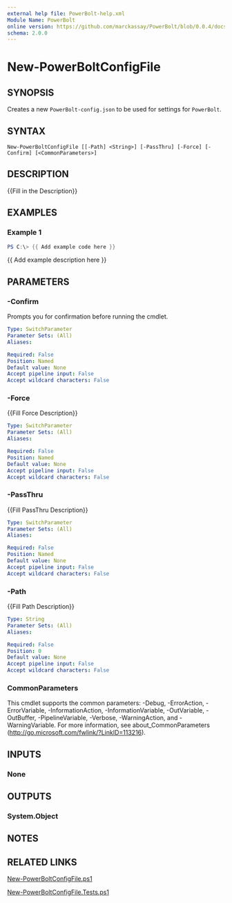 ```yaml
---
external help file: PowerBolt-help.xml
Module Name: PowerBolt
online version: https://github.com/marckassay/PowerBolt/blob/0.0.4/docs/New-PowerBoltConfigFile.md
schema: 2.0.0
---
```


# New-PowerBoltConfigFile

## SYNOPSIS
Creates a new `PowerBolt-config.json` to be used for settings for `PowerBolt`.

## SYNTAX

```
New-PowerBoltConfigFile [[-Path] <String>] [-PassThru] [-Force] [-Confirm] [<CommonParameters>]
```

## DESCRIPTION
{{Fill in the Description}}

## EXAMPLES

### Example 1
```powershell
PS C:\> {{ Add example code here }}
```

{{ Add example description here }}

## PARAMETERS

### -Confirm
Prompts you for confirmation before running the cmdlet.

```yaml
Type: SwitchParameter
Parameter Sets: (All)
Aliases:

Required: False
Position: Named
Default value: None
Accept pipeline input: False
Accept wildcard characters: False
```

### -Force
{{Fill Force Description}}

```yaml
Type: SwitchParameter
Parameter Sets: (All)
Aliases:

Required: False
Position: Named
Default value: None
Accept pipeline input: False
Accept wildcard characters: False
```

### -PassThru
{{Fill PassThru Description}}

```yaml
Type: SwitchParameter
Parameter Sets: (All)
Aliases:

Required: False
Position: Named
Default value: None
Accept pipeline input: False
Accept wildcard characters: False
```

### -Path
{{Fill Path Description}}

```yaml
Type: String
Parameter Sets: (All)
Aliases:

Required: False
Position: 0
Default value: None
Accept pipeline input: False
Accept wildcard characters: False
```

### CommonParameters
This cmdlet supports the common parameters: -Debug, -ErrorAction, -ErrorVariable, -InformationAction, -InformationVariable, -OutVariable, -OutBuffer, -PipelineVariable, -Verbose, -WarningAction, and -WarningVariable. For more information, see about_CommonParameters (http://go.microsoft.com/fwlink/?LinkID=113216).

## INPUTS

### None

## OUTPUTS

### System.Object

## NOTES

## RELATED LINKS

[New-PowerBoltConfigFile.ps1](https://github.com/marckassay/PowerBolt/blob/0.0.4/src/settings/New-PowerBoltConfigFile.ps1)

[New-PowerBoltConfigFile.Tests.ps1](https://github.com/marckassay/PowerBolt/blob/0.0.4/test/settings/New-PowerBoltConfigFile.Tests.ps1)
